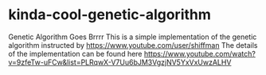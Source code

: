 # kinda-cool-genetic-algorithm
Genetic Algorithm Goes Brrrr
This is a simple implementation of the genetic algorithm instructed by https://www.youtube.com/user/shiffman
The details of the implementation can be found here https://www.youtube.com/watch?v=9zfeTw-uFCw&list=PLRqwX-V7Uu6bJM3VgzjNV5YxVxUwzALHV
